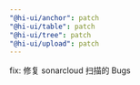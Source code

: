 ```yaml
---
"@hi-ui/anchor": patch
"@hi-ui/table": patch
"@hi-ui/tree": patch
"@hi-ui/upload": patch
---
```


fix: 修复 sonarcloud 扫描的 Bugs
